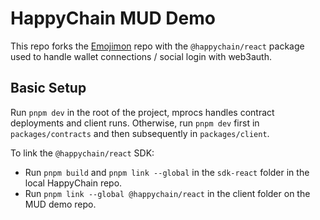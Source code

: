 # HappyChain MUD Demo

This repo forks the [Emojimon](https://github.com/latticexyz/emojimon) repo with the `@happychain/react` package used to handle wallet connections / social login with web3auth.

## Basic Setup 

Run `pnpm dev` in the root of the project, mprocs handles contract deployments and client runs. 
Otherwise, run `pnpm dev` first in `packages/contracts` and then subsequently in `packages/client`.

To link the `@happychain/react` SDK: 
- Run `pnpm build` and `pnpm link --global` in the `sdk-react` folder in the local HappyChain repo.
- Run `pnpm link --global @happychain/react` in the client folder on the MUD demo repo. 
